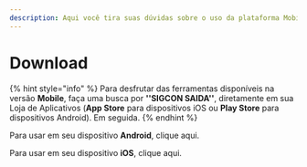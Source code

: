```yaml
---
description: Aqui você tira suas dúvidas sobre o uso da plataforma Mobile!
---
```


# Download

{% hint style="info" %}
Para desfrutar das ferramentas disponíveis na versão **Mobile**, faça uma busca por **''SIGCON SAIDA''**, diretamente em sua Loja de Aplicativos (**App Store** para dispositivos iOS ou **Play Store** para dispositivos Android). Em seguida.
{% endhint %}

Para usar em seu dispositivo **Android**, clique aqui.

Para usar em seu dispositivo **iOS**, clique aqui.
